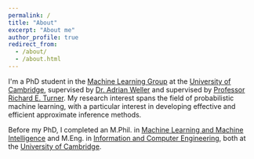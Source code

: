 ```yaml
---
permalink: /
title: "About"
excerpt: "About me"
author_profile: true
redirect_from: 
  - /about/
  - /about.html
---
```


I'm a PhD student in the [Machine Learning Group](http://mlg.eng.cam.ac.uk) at the [University of Cambridge](https://www.cam.ac.uk), supervised by [Dr. Adrian Weller](http://mlg.eng.cam.ac.uk/adrian/) and supervised by [Professor Richard E. Turner](http://www.eng.cam.ac.uk/profiles/ret26). My research interest spans the field of probabilistic machine learning, with a particular interest in developing effective and efficient approximate inference methods. 

Before my PhD, I completed an M.Phil. in [Machine Learning and Machine Intelligence](https://www.mlmi.eng.cam.ac.uk) and M.Eng. in [Information and Computer Engineering](http://www.eng.cam.ac.uk/research/academic-divisions/information-engineering), both at the [University of Cambridge](https://www.cam.ac.uk).


